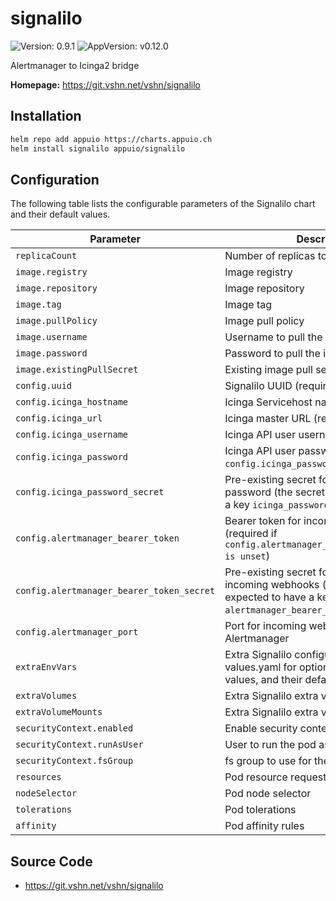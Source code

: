 # signalilo

![Version: 0.9.1](https://img.shields.io/badge/Version-0.9.1-informational?style=flat-square) ![AppVersion: v0.12.0](https://img.shields.io/badge/AppVersion-v0.12.0-informational?style=flat-square)

Alertmanager to Icinga2 bridge

**Homepage:** <https://git.vshn.net/vshn/signalilo>

## Installation

```bash
helm repo add appuio https://charts.appuio.ch
helm install signalilo appuio/signalilo
```
<!---
The README.md file is automatically generated with helm-docs!

Edit the README.gotmpl.md template instead.
-->

## Configuration

The following table lists the configurable parameters of the Signalilo chart and their default values.

Parameter | Description | Default
--- | --- | ---
`replicaCount` | Number of replicas to run | `1`
`image.registry` | Image registry | `docker.io`
`image.repository` | Image repository | `vshn/signalilo`
`image.tag` | Image tag | `v0.8.0`
`image.pullPolicy` | Image pull policy | `IfNotPresent`
`image.username` | Username to pull the image | `""`
`image.password` | Password to pull the image | `""`
`image.existingPullSecret` | Existing image pull secret | `""`
`config.uuid` | Signalilo UUID (required) |
`config.icinga_hostname` | Icinga Servicehost name (required) |
`config.icinga_url` | Icinga master URL (required) |
`config.icinga_username` | Icinga API user username (required) |
`config.icinga_password` | Icinga API user password (required if `config.icinga_password_secret` is unset) |
`config.icinga_password_secret` | Pre-existing secret for icinga API user password (the secret is expected to have a key `icinga_password`) |
`config.alertmanager_bearer_token` | Bearer token for incoming webhooks (required if `config.alertmanager_bearer_token_secret is unset`) |
`config.alertmanager_bearer_token_secret` | Pre-existing secret for bearer token for incoming webhooks (the secret is expected to have a key `alertmanager_bearer_token`) |
`config.alertmanager_port` | Port for incoming webhooks from Alertmanager | `8888`
`extraEnvVars` | Extra Signalilo configuration (see values.yaml for optional configuration values, and their defaults) | `[]`
`extraVolumes` | Extra Signalilo extra volumes | `[]`
`extraVolumeMounts` | Extra Signalilo extra volume mounts | `[]`
`securityContext.enabled` | Enable security context for the pod | `false`
`securityContext.runAsUser` | User to run the pod as | `999`
`securityContext.fsGroup` | fs group to use for the pod | `999`
`resources` | Pod resource requests and limits | `{}`
`nodeSelector` | Pod node selector | `{}`
`tolerations` | Pod tolerations | `[]`
`affinity` | Pod affinity rules | `{}`

## Source Code

* <https://git.vshn.net/vshn/signalilo>

<!---
Common/Useful Link references from values.yaml
-->
[resource-units]: https://kubernetes.io/docs/concepts/configuration/manage-resources-containers/#resource-units-in-kubernetes
[prometheus-operator]: https://github.com/coreos/prometheus-operator
